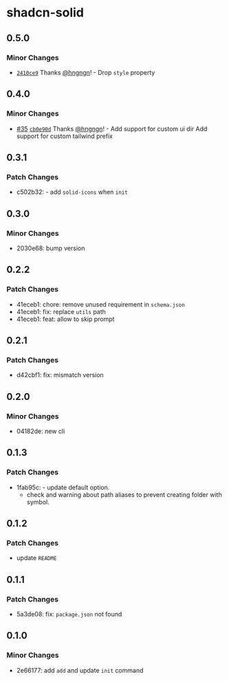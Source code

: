 # shadcn-solid

## 0.5.0

### Minor Changes

-   [`2410ce9`](https://github.com/hngngn/shadcn-solid/commit/2410ce939857cb63b9c6d1891969b5da2064caa9) Thanks [@hngngn](https://github.com/hngngn)! - Drop `style` property

## 0.4.0

### Minor Changes

-   [#35](https://github.com/hngngn/shadcn-solid/pull/35) [`cb0e90d`](https://github.com/hngngn/shadcn-solid/commit/cb0e90da855b5cfd91725cc7e2b08e331beb877c) Thanks [@hngngn](https://github.com/hngngn)! - Add support for custom ui dir
    Add support for custom tailwind prefix

## 0.3.1

### Patch Changes

-   c502b32: - add `solid-icons` when `init`

## 0.3.0

### Minor Changes

-   2030e68: bump version

## 0.2.2

### Patch Changes

-   41eceb1: chore: remove unused requirement in `schema.json`
-   41eceb1: fix: replace `utils` path
-   41eceb1: feat: allow to skip prompt

## 0.2.1

### Patch Changes

-   d42cbf1: fix: mismatch version

## 0.2.0

### Minor Changes

-   04182de: new cli

## 0.1.3

### Patch Changes

-   1fab95c: - update default option.
    -   check and warning about path aliases to prevent creating folder with symbol.

## 0.1.2

### Patch Changes

-   update `README`

## 0.1.1

### Patch Changes

-   5a3de08: fix: `package.json` not found

## 0.1.0

### Minor Changes

-   2e66177: add `add` and update `init` command
